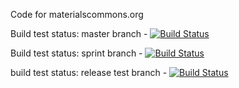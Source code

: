 Code for materialscommons.org

Build test status: master branch - [![Build Status](https://travis-ci.org/materials-commons/materialscommons.org.svg?branch=master)](https://travis-ci.org/materials-commons/materialscommons.org)

Build test status: sprint branch - [![Build Status](https://travis-ci.org/materials-commons/materialscommons.org.svg?branch=sprint)](https://travis-ci.org/materials-commons/materialscommons.org)

build test status: release test branch - [![Build Status](https://travis-ci.org/materials-commons/materialscommons.org.svg?branch=release)](https://travis-ci.org/materials-commons/materialscommons.org)
